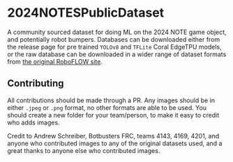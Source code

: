 # 2024NOTESPublicDataset
A community sourced dataset for doing ML on the 2024 NOTE game object, and potentially robot bumpers. Databases can be downloaded either from the release page for pre trained `YOLOv8` and `TFLite` Coral EdgeTPU models, or the raw database can be downloaded in a wider range of dataset formats from [the original RoboFLOW site](https://universe.roboflow.com/2024massnotedataset/notefindermassdataset/dataset/2).

## Contributing
All contributions should be made through a PR. Any images should be in either `.jpeg` or `.png` format, no other formats are able to be used. You should create a new folder for your team/person, to make it easy to credit who adds images.

Credit to Andrew Schreiber, Botbusters FRC, teams 4143, 4169, 4201, and anyone who contributed images to any of the original datasets used, and a great thanks to anyone else who contributed images.
